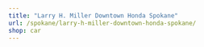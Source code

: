 ```yaml
---
title: "Larry H. Miller Downtown Honda Spokane"
url: /spokane/larry-h-miller-downtown-honda-spokane/
shop: car
---
```

